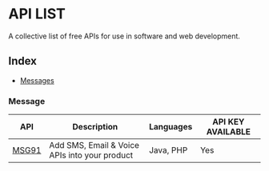 # API LIST

A collective list of free APIs for use in software and web development.

## Index

* [Messages](#message)

### Message
API | Description | Languages | API KEY AVAILABLE
|---|---|---|---|
| [MSG91](/messaging/msg91/) | Add SMS, Email & Voice APIs into your product | Java, PHP | Yes |
